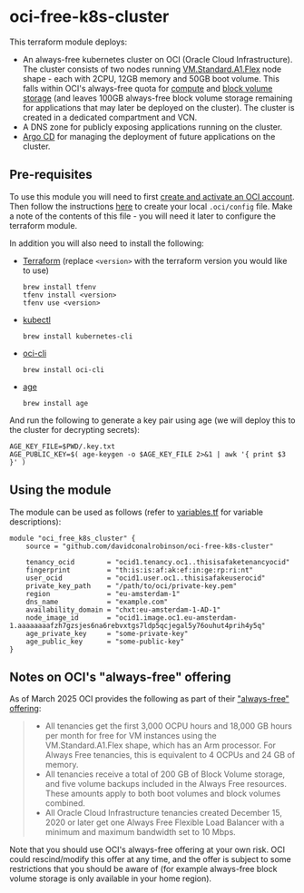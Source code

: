 # oci-free-k8s-cluster

This terraform module deploys:
- An always-free kubernetes cluster on OCI (Oracle Cloud Infrastructure). The cluster consists of two nodes running [VM.Standard.A1.Flex](https://docs.oracle.com/en-us/iaas/Content/Compute/References/computeshapes.htm#flexible) node shape - each with 2CPU, 12GB memory and 50GB boot volume. This falls within OCI's always-free quota for [compute](https://docs.oracle.com/en-us/iaas/Content/FreeTier/freetier_topic-Always_Free_Resources.htm#compute) and [block volume storage](https://docs.oracle.com/en-us/iaas/Content/FreeTier/freetier_topic-Always_Free_Resources.htm#blockvolume) (and leaves 100GB always-free block volume storage remaining for applications that may later be deployed on the cluster). The cluster is created in a dedicated compartment and VCN.
- A DNS zone for publicly exposing applications running on the cluster.
- [Argo CD](https://argo-cd.readthedocs.io/en/stable/) for managing the deployment of future applications on the cluster.

## Pre-requisites

To use this module you will need to first [create and activate an OCI account](https://docs.oracle.com/en/cloud/paas/content-cloud/administer/create-and-activate-oracle-cloud-account1.html). Then follow the instructions [here](https://docs.oracle.com/en-us/iaas/Content/dev/terraform/tutorials/tf-provider.htm#) to create your local `.oci/config` file. Make a note of the contents of this file - you will need it later to configure the terraform module.

In addition you will also need to install the following:
- [Terraform](https://www.terraform.io/) (replace `<version>` with the terraform version you would like to use)
    ```
    brew install tfenv
    tfenv install <version>
    tfenv use <version>
    ```
- [kubectl](https://kubernetes.io/docs/reference/kubectl/)
    ```
    brew install kubernetes-cli
    ```
- [oci-cli](https://docs.oracle.com/en-us/iaas/Content/API/Concepts/cliconcepts.htm)
    ```
    brew install oci-cli
    ```
- [age](https://github.com/FiloSottile/age)
    ```
    brew install age
    ```

And run the following to generate a key pair using age (we will deploy this to the cluster for decrypting secrets):
```
AGE_KEY_FILE=$PWD/.key.txt
AGE_PUBLIC_KEY=$( age-keygen -o $AGE_KEY_FILE 2>&1 | awk '{ print $3 }' )
```

## Using the module

The module can be used as follows (refer to [variables.tf](variables.tf) for variable descriptions):

```
module "oci_free_k8s_cluster" {
    source = "github.com/davidconalrobinson/oci-free-k8s-cluster"

    tenancy_ocid        = "ocid1.tenancy.oc1..thisisafaketenancyocid"
    fingerprint         = "th:is:is:af:ak:ef:in:ge:rp:ri:nt"
    user_ocid           = "ocid1.user.oc1..thisisafakeuserocid"
    private_key_path    = "/path/to/oci/private-key.pem"
    region              = "eu-amsterdam-1"
    dns_name            = "example.com"
    availability_domain = "chxt:eu-amsterdam-1-AD-1"
    node_image_id       = "ocid1.image.oc1.eu-amsterdam-1.aaaaaaaafzh7gzsjes6na6rebvxtgs7ldp5qcjegal5y76ouhut4prih4y5q"
    age_private_key     = "some-private-key"
    age_public_key      = "some-public-key"
}
```

## Notes on OCI's "always-free" offering

As of March 2025 OCI provides the following as part of their ["always-free" offering](https://docs.oracle.com/en-us/iaas/Content/FreeTier/freetier_topic-Always_Free_Resources.htm):
>- All tenancies get the first 3,000 OCPU hours and 18,000 GB hours per month for free for VM instances using the VM.Standard.A1.Flex shape, which has an Arm processor. For Always Free tenancies, this is equivalent to 4 OCPUs and 24 GB of memory.
>- All tenancies receive a total of 200 GB of Block Volume storage, and five volume backups included in the Always Free resources. These amounts apply to both boot volumes and block volumes combined.
>- All Oracle Cloud Infrastructure tenancies created December 15, 2020 or later get one Always Free Flexible Load Balancer with a minimum and maximum bandwidth set to 10 Mbps.

Note that you should use OCI's always-free offering at your own risk. OCI could rescind/modify this offer at any time, and the offer is subject to some restrictions that you should be aware of (for example always-free block volume storage is only available in your home region).
